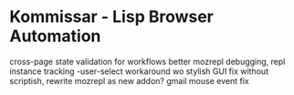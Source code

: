 Kommissar - Lisp Browser Automation
===========
cross-page state validation for workflows
 better mozrepl debugging, repl instance tracking
 -user-select workaround wo stylish
 GUI fix without scriptish, rewrite mozrepl as new addon?
 gmail mouse event fix